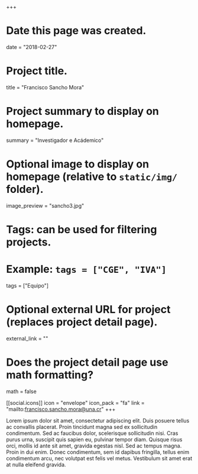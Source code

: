 +++
# Date this page was created.
date = "2018-02-27"
  
# Project title.
title = "Francisco Sancho Mora"

  
# Project summary to display on homepage.
summary = "Investigador e Acádemico"
  
# Optional image to display on homepage (relative to `static/img/` folder).
image_preview = "sancho3.jpg"
  
# Tags: can be used for filtering projects.
# Example: `tags = ["CGE", "IVA"]`
tags = ["Equipo"]
  
# Optional external URL for project (replaces project detail page).
external_link = ""
  
# Does the project detail page use math formatting?
math = false

[[social.icons]]
icon = "envelope"
icon_pack = "fa"
link = "mailto:francisco.sancho.mora@una.cr"
+++
    
Lorem ipsum dolor sit amet, consectetur adipiscing elit. Duis posuere tellus ac convallis placerat. Proin tincidunt magna sed ex sollicitudin condimentum. Sed ac faucibus dolor, scelerisque sollicitudin nisi. Cras purus urna, suscipit quis sapien eu, pulvinar tempor diam. Quisque risus orci, mollis id ante sit amet, gravida egestas nisl. Sed ac tempus magna. Proin in dui enim. Donec condimentum, sem id dapibus fringilla, tellus enim condimentum arcu, nec volutpat est felis vel metus. Vestibulum sit amet erat at nulla eleifend gravida.
  
  